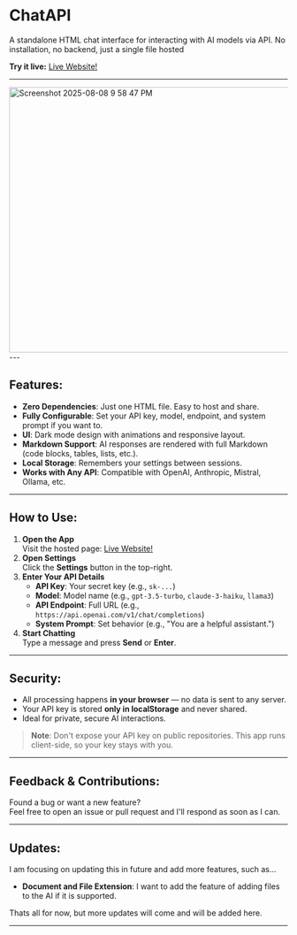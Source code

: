 # ChatAPI
A standalone HTML chat interface for interacting with AI models via API. No installation, no backend, just a single file hosted

**Try it live:** [Live Website!](https://samrylanjamesharris.github.io/ChatAPI/chatapi.html)

---
<img width="854" height="480" alt="Screenshot 2025-08-08 9 58 47 PM" src="https://github.com/user-attachments/assets/1a367b73-e1b7-4dfc-8640-c4f17aa24cf6" />
---

## Features:
- **Zero Dependencies**: Just one HTML file. Easy to host and share.
- **Fully Configurable**: Set your API key, model, endpoint, and system prompt if you want to.
- **UI**: Dark mode design with animations and responsive layout.
- **Markdown Support**: AI responses are rendered with full Markdown (code blocks, tables, lists, etc.).
- **Local Storage**: Remembers your settings between sessions.
- **Works with Any API**: Compatible with OpenAI, Anthropic, Mistral, Ollama, etc.

---

## How to Use:
1. **Open the App**  
   Visit the hosted page: [Live Website!](https://samrylanjamesharris.github.io/ChatAPI/chatapi.html)
2. **Open Settings**  
   Click the **Settings** button in the top-right.
3. **Enter Your API Details**
   - **API Key**: Your secret key (e.g., `sk-...`)
   - **Model**: Model name (e.g., `gpt-3.5-turbo`, `claude-3-haiku`, `llama3`)
   - **API Endpoint**: Full URL (e.g., `https://api.openai.com/v1/chat/completions`)
   - **System Prompt**: Set behavior (e.g., "You are a helpful assistant.")
4. **Start Chatting**  
   Type a message and press **Send** or **Enter**.

---

## Security:
- All processing happens **in your browser** — no data is sent to any server.
- Your API key is stored **only in localStorage** and never shared.
- Ideal for private, secure AI interactions.

> **Note**: Don't expose your API key on public repositories. This app runs client-side, so your key stays with you.

---

## Feedback & Contributions:

Found a bug or want a new feature?  
Feel free to open an issue or pull request and I'll respond as soon as I can.

---

## Updates:
I am focusing on updating this in future and add more features, such as...
- **Document and File Extension**: I want to add the feature of adding files to the AI if it is supported.
  
Thats all for now, but more updates will come and will be added here.

---

